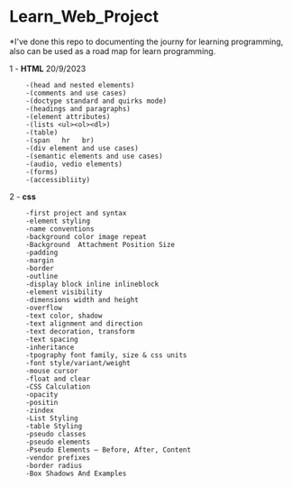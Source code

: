 # Learn_Web_Project
*I've done this repo to documenting the journy for learning programming, also can be used as a road map for learn programming.

1 - **HTML**               20/9/2023

        -(head and nested elements)
        -(comments and use cases)
        -(doctype standard and quirks mode)
        -(headings and paragraphs)
        -(element attributes)
        -(lists <ul><ol><dl>)
        -(table)
        -(span   hr   br)
        -(div element and use cases)
        -(semantic elements and use cases)
        -(audio, vedio elements)
        -(forms)
        -(accessibliity)



2 - **css** 

        -first project and syntax
        -element styling
        -name conventions
        -background color image repeat
        -Background  Attachment Position Size
        -padding
        -margin
        -border
        -outline
        -display block inline inlineblock
        -element visibility
        -dimensions width and height
        -overflow
        -text color, shadow
        -text alignment and direction
        -text decoration, transform
        -text spacing
        -inheritance
        -tpography font family, size & css units
        -font style/variant/weight
        -mouse cursor
        -float and clear
        -CSS Calculation
        -opacity
        -positin
        -zindex
        -List Styling
        -table Styling
        -pseudo classes
        -pseudo elements
        -Pseudo Elements – Before, After, Content
        -vendor prefixes
        -border radius
        -Box Shadows And Examples